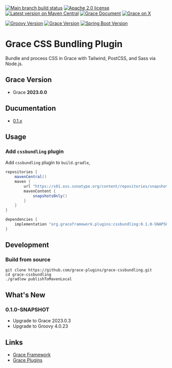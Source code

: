 [![Main branch build status](https://github.com/grace-plugins/grace-cssbundling/workflows/Grace%20CI/badge.svg?style=flat)](https://github.com/grace-plugins/grace-cssbundling/actions?query=workflow%3A%Grace+CI%22)
[![Apache 2.0 license](https://img.shields.io/badge/License-APACHE%202.0-green.svg?logo=APACHE&style=flat)](https://opensource.org/licenses/Apache-2.0)
[![Latest version on Maven Central](https://img.shields.io/maven-central/v/org.graceframework.plugins/cssbundling.svg?label=Maven%20Central&logo=apache-maven&style=flat)](https://search.maven.org/search?q=g:org.graceframework.plugins)
[![Grace Document](https://img.shields.io/badge/Grace_Document-latest-blue?style=flat&logo=asciidoctor&logoColor=E40046&labelColor=ffffff&color=f49b06)](https://plugins.graceframework.org/grace-cssbundling/latest/)
[![Grace on X](https://img.shields.io/twitter/follow/graceframework?style=social)](https://x.com/graceframework)

[![Groovy Version](https://img.shields.io/badge/Groovy-4.0.23-blue?style=flat&color=4298b8)](https://groovy-lang.org/releasenotes/groovy-4.0.html)
[![Grace Version](https://img.shields.io/badge/Grace-2023.0.0-blue?style=flat&color=f49b06)](https://github.com/graceframework/grace-framework/releases/tag/v2023.0.0)
[![Spring Boot Version](https://img.shields.io/badge/Spring_Boot-3.0.13-blue?style=flat&color=6db33f)](https://github.com/spring-projects/spring-boot/releases)

# Grace CSS Bundling Plugin

Bundle and process CSS in Grace with Tailwind, PostCSS, and Sass via Node.js.

## Grace Version

- Grace **2023.0.0**

## Ducumentation

* [0.1.x](https://plugins.graceframework.org/grace-cssbundling/0.1.x/)

## Usage

### Add `cssbundling` plugin

Add `cssbundling` plugin to `build.gradle`,

```gradle
repositories {
    mavenCentral()
    maven {
        url "https://s01.oss.sonatype.org/content/repositories/snapshots/"
        mavenContent {
            snapshotsOnly()
        }
    }
}

dependencies {
    implementation "org.graceframework.plugins:cssbundling:0.1.0-SNAPSHOT"
}
```

## Development

### Build from source

```
git clone https://github.com/grace-plugins/grace-cssbundling.git
cd grace-cssbundling
./gradlew publishToMavenLocal
```

## What's New

### 0.1.0-SNAPSHOT

* Upgrade to Grace 2023.0.3
* Upgrade to Groovy 4.0.23


## Links

- [Grace Framework](https://github.com/graceframework/grace-framework)
- [Grace Plugins](https://github.com/grace-plugins)